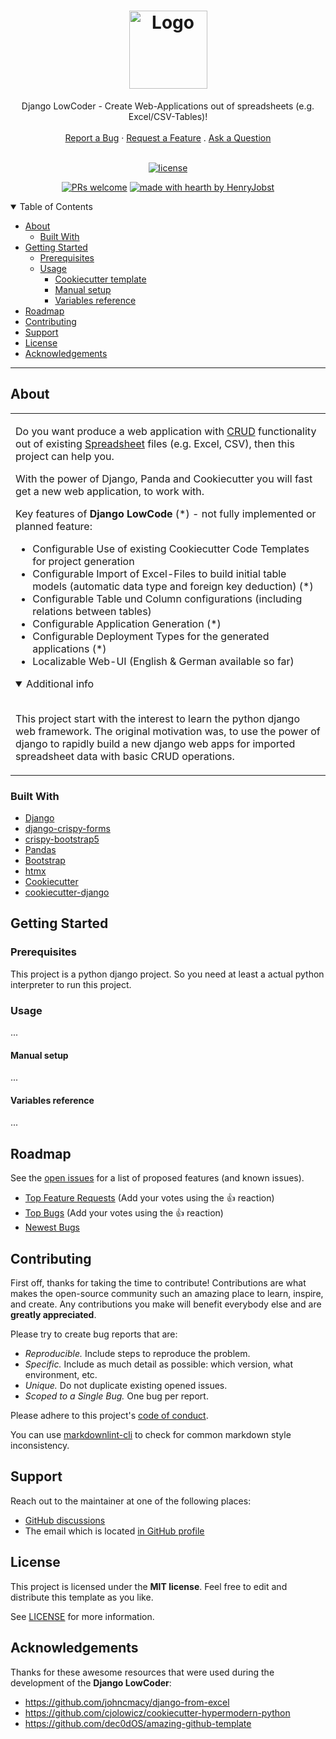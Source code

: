 <h1 align="center">
  <a href="https://github.com/HenryJobst/django_lowcoder/issues">
    <img src="https://github.com/HenryJobst/django_lowcoder/docs/images/logo.svg" alt="Logo" width="125" height="125">
  </a>
</h1>

<div align="center">
  Django LowCoder - Create Web-Applications out of spreadsheets (e.g. Excel/CSV-Tables)!
  <br />
  <br />
  <a href="https://github.com/HenryJobst/django_lowcoder/issues/new?assignees=&labels=bug&template=01_BUG_REPORT.md&title=bug%3A+">Report a Bug</a>
  ·
  <a href="https://github.com/HenryJobst/django_lowcoder/issues/new?assignees=&labels=enhancement&template=02_FEATURE_REQUEST.md&title=feat%3A+">Request a Feature</a>
  .
  <a href="https://github.com/HenryJobst/django_lowcoder/discussions">Ask a Question</a>
</div>

<div align="center">
<br />

[![license](https://img.shields.io/github/license/HenryJobst/django_lowcoder.svg?style=flat-square)](LICENSE)

[![PRs welcome](https://img.shields.io/badge/PRs-welcome-ff69b4.svg?style=flat-square)](https://github.com/HenryJobst/django_lowcoder/issues?q=is%3Aissue+is%3Aopen+label%3A%22help+wanted%22)
[![made with hearth by HenryJobst](https://img.shields.io/badge/made%20with%20%E2%99%A5%20by-HenryJobst-ff1414.svg?style=flat-square)](https://github.com/HenryJobst)

</div>

<details open="open">
<summary>Table of Contents</summary>

- [About](#about)
  - [Built With](#built-with)
- [Getting Started](#getting-started)
  - [Prerequisites](#prerequisites)
  - [Usage](#usage)
    - [Cookiecutter template](#cookiecutter-template)
    - [Manual setup](#manual-setup)
    - [Variables reference](#variables-reference)
- [Roadmap](#roadmap)
- [Contributing](#contributing)
- [Support](#support)
- [License](#license)
- [Acknowledgements](#acknowledgements)

</details>

---

## About

<table>
<tr>
<td>

Do you want produce a web application with [CRUD](https://en.wikipedia.org/wiki/Create,_read,_update_and_delete) 
functionality out of existing [Spreadsheet](https://en.wikipedia.org/wiki/Spreadsheet) files (e.g. Excel, CSV), 
then this project can help you.

With the power of Django, Panda and Cookiecutter you will fast get a new web application, to work with.  

Key features of **Django LowCode** (*) - not fully implemented or planned feature:

- Configurable Use of existing Cookiecutter Code Templates for project generation
- Configurable Import of Excel-Files to build initial table models (automatic data type and foreign key deduction) (*) 
- Configurable Table und Column configurations (including relations between tables)
- Configurable Application Generation (*) 
- Configurable Deployment Types for the generated applications (*)
- Localizable Web-UI (English & German available so far)

<details open>
<summary>Additional info</summary>
<br>

This project start with the interest to learn the python django web framework. The original motivation 
was, to use the power of django to rapidly build a new django web apps for imported spreadsheet data with basic CRUD 
operations. 

</details>

</td>
</tr>
</table>

### Built With

- [Django](https://www.djangoproject.com/)
- [django-crispy-forms](https://github.com/django-crispy-forms/django-crispy-forms)
- [crispy-bootstrap5](https://github.com/django-crispy-forms/crispy-bootstrap5)
- [Pandas](https://pandas.pydata.org/)
- [Bootstrap](https://getbootstrap.com/)
- [htmx](https://htmx.org/)
- [Cookiecutter](https://github.com/cookiecutter/cookiecutter)
- [cookiecutter-django](https://github.com/cookiecutter/cookiecutter-django)

## Getting Started

### Prerequisites

This project is a python django project. So you need at least a actual python interpreter to run this project.

### Usage

...

#### Manual setup

...

#### Variables reference

...

## Roadmap

See the [open issues](https://github.com/HenryJobst/django_lowcoder/issues) for a list of proposed features (and known issues).

- [Top Feature Requests](https://github.com/HenryJobst/django_lowcoder/issues?q=label%3Aenhancement+is%3Aopen+sort%3Areactions-%2B1-desc) (Add your votes using the 👍 reaction)
- [Top Bugs](https://github.com/HenryJobst/django_lowcoder/issues?q=is%3Aissue+is%3Aopen+label%3Abug+sort%3Areactions-%2B1-desc) (Add your votes using the 👍 reaction)
- [Newest Bugs](https://github.com/HenryJobst/django_lowcoder/issues?q=is%3Aopen+is%3Aissue+label%3Abug)

## Contributing

First off, thanks for taking the time to contribute! Contributions are what makes the open-source community such an amazing place to learn, inspire, and create. Any contributions you make will benefit everybody else and are **greatly appreciated**.

Please try to create bug reports that are:

- _Reproducible._ Include steps to reproduce the problem.
- _Specific._ Include as much detail as possible: which version, what environment, etc.
- _Unique._ Do not duplicate existing opened issues.
- _Scoped to a Single Bug._ One bug per report.

Please adhere to this project's [code of conduct](docs/CODE_OF_CONDUCT.md).

You can use [markdownlint-cli](https://github.com/igorshubovych/markdownlint-cli) to check for common markdown style inconsistency.

## Support

Reach out to the maintainer at one of the following places:

- [GitHub discussions](https://github.com/HenryJobst/django_lowcoder/discussions)
- The email which is located [in GitHub profile](https://github.com/HenryJobst)

## License

This project is licensed under the **MIT license**. Feel free to edit and distribute this template as you like.

See [LICENSE](LICENSE) for more information.

## Acknowledgements

Thanks for these awesome resources that were used during the development of the **Django LowCoder**:

- <https://github.com/johncmacy/django-from-excel>
- <https://github.com/cjolowicz/cookiecutter-hypermodern-python>
- <https://github.com/dec0dOS/amazing-github-template>
